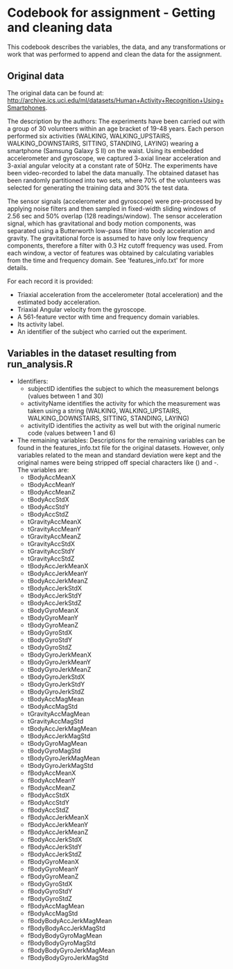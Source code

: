 
# Codebook for assignment - Getting and cleaning data

This codebook describes the variables, the data, and any transformations or work that was performed to append and clean the data for the assignment.

## Original data 

The original data can be found at: http://archive.ics.uci.edu/ml/datasets/Human+Activity+Recognition+Using+Smartphones. 

The description by the authors:
The experiments have been carried out with a group of 30 volunteers within an age bracket of 19-48 years. Each person performed six activities (WALKING, WALKING_UPSTAIRS, WALKING_DOWNSTAIRS, SITTING, STANDING, LAYING) wearing a smartphone (Samsung Galaxy S II) on the waist. Using its embedded accelerometer and gyroscope, we captured 3-axial linear acceleration and 3-axial angular velocity at a constant rate of 50Hz. The experiments have been video-recorded to label the data manually. The obtained dataset has been randomly partitioned into two sets, where 70% of the volunteers was selected for generating the training data and 30% the test data. 

The sensor signals (accelerometer and gyroscope) were pre-processed by applying noise filters and then sampled in fixed-width sliding windows of 2.56 sec and 50% overlap (128 readings/window). The sensor acceleration signal, which has gravitational and body motion components, was separated using a Butterworth low-pass filter into body acceleration and gravity. The gravitational force is assumed to have only low frequency components, therefore a filter with 0.3 Hz cutoff frequency was used. From each window, a vector of features was obtained by calculating variables from the time and frequency domain. See 'features_info.txt' for more details. 

For each record it is provided:    

* Triaxial acceleration from the accelerometer (total acceleration) and the estimated body acceleration.
* Triaxial Angular velocity from the gyroscope. 
* A 561-feature vector with time and frequency domain variables. 
* Its activity label. 
* An identifier of the subject who carried out the experiment.


## Variables in the dataset resulting from run_analysis.R
* Identifiers: 
     * subjectID identifies the subject to which the measurement belongs (values between 1 and 30)
     * activityName identifies the activity for which the measurement was taken using a string (WALKING, WALKING_UPSTAIRS, WALKING_DOWNSTAIRS, SITTING, STANDING, LAYING)
     * activityID identifies the activity as well but with the original numeric code (values between 1 and 6)
* The remaining variables: Descriptions for the remaining variables can be found in the features_info.txt file for the original datasets. However, only variables related to the mean and standard deviation were kept and the original names were being stripped off special characters like () and -. The variables are: 
     * tBodyAccMeanX
     * tBodyAccMeanY
     * tBodyAccMeanZ           
     * tBodyAccStdX
     * tBodyAccStdY
     * tBodyAccStdZ            
     * tGravityAccMeanX
     * tGravityAccMeanY
     * tGravityAccMeanZ        
     * tGravityAccStdX
     * tGravityAccStdY
     * tGravityAccStdZ         
     * tBodyAccJerkMeanX
     * tBodyAccJerkMeanY 
     * tBodyAccJerkMeanZ       
     * tBodyAccJerkStdX
     * tBodyAccJerkStdY
     * tBodyAccJerkStdZ        
     * tBodyGyroMeanX
     * tBodyGyroMeanY 
     * tBodyGyroMeanZ          
     * tBodyGyroStdX
     * tBodyGyroStdY
     * tBodyGyroStdZ           
     * tBodyGyroJerkMeanX
     * tBodyGyroJerkMeanY
     * tBodyGyroJerkMeanZ      
     * tBodyGyroJerkStdX
     * tBodyGyroJerkStdY
     * tBodyGyroJerkStdZ       
     * tBodyAccMagMean
     * tBodyAccMagStd
     * tGravityAccMagMean      
     * tGravityAccMagStd
     * tBodyAccJerkMagMean
     * tBodyAccJerkMagStd      
     * tBodyGyroMagMean
     * tBodyGyroMagStd
     * tBodyGyroJerkMagMean    
     * tBodyGyroJerkMagStd
     * fBodyAccMeanX
     * fBodyAccMeanY           
     * fBodyAccMeanZ
     * fBodyAccStdX
     * fBodyAccStdY            
     * fBodyAccStdZ
     * fBodyAccJerkMeanX
     * fBodyAccJerkMeanY       
     * fBodyAccJerkMeanZ
     * fBodyAccJerkStdX
     * fBodyAccJerkStdY        
     * fBodyAccJerkStdZ
     * fBodyGyroMeanX
     * fBodyGyroMeanY          
     * fBodyGyroMeanZ
     * fBodyGyroStdX
     * fBodyGyroStdY           
     * fBodyGyroStdZ
     * fBodyAccMagMean
     * fBodyAccMagStd          
     * fBodyBodyAccJerkMagMean
     * fBodyBodyAccJerkMagStd
     * fBodyBodyGyroMagMean    
     * fBodyBodyGyroMagStd
     * fBodyBodyGyroJerkMagMean
     * fBodyBodyGyroJerkMagStd 